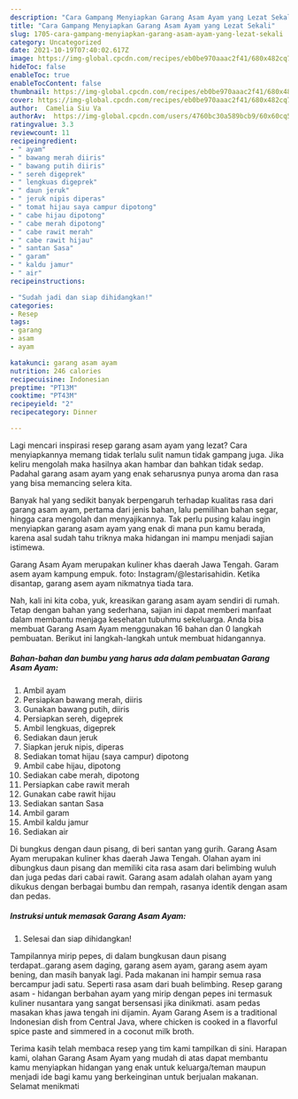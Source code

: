 ```yaml
---
description: "Cara Gampang Menyiapkan Garang Asam Ayam yang Lezat Sekali"
title: "Cara Gampang Menyiapkan Garang Asam Ayam yang Lezat Sekali"
slug: 1705-cara-gampang-menyiapkan-garang-asam-ayam-yang-lezat-sekali
category: Uncategorized
date: 2021-10-19T07:40:02.617Z
image: https://img-global.cpcdn.com/recipes/eb0be970aaac2f41/680x482cq70/garang-asam-ayam-foto-resep-utama.jpg
hideToc: false
enableToc: true
enableTocContent: false
thumbnail: https://img-global.cpcdn.com/recipes/eb0be970aaac2f41/680x482cq70/garang-asam-ayam-foto-resep-utama.jpg
cover: https://img-global.cpcdn.com/recipes/eb0be970aaac2f41/680x482cq70/garang-asam-ayam-foto-resep-utama.jpg
author:  Camelia Siu Va
authorAv:  https://img-global.cpcdn.com/users/4760bc30a589bcb9/60x60cq50/avatar.jpg
ratingvalue: 3.3
reviewcount: 11
recipeingredient:
- " ayam"
- " bawang merah diiris"
- " bawang putih diiris"
- " sereh digeprek"
- " lengkuas digeprek"
- " daun jeruk"
- " jeruk nipis diperas"
- " tomat hijau saya campur dipotong"
- " cabe hijau dipotong"
- " cabe merah dipotong"
- " cabe rawit merah"
- " cabe rawit hijau"
- " santan Sasa"
- " garam"
- " kaldu jamur"
- " air"
recipeinstructions:

- "Sudah jadi dan siap dihidangkan!"
categories:
- Resep
tags:
- garang
- asam
- ayam

katakunci: garang asam ayam 
nutrition: 246 calories
recipecuisine: Indonesian
preptime: "PT13M"
cooktime: "PT43M"
recipeyield: "2"
recipecategory: Dinner

---
```



Lagi mencari inspirasi resep garang asam ayam yang lezat? Cara menyiapkannya memang tidak terlalu sulit namun tidak gampang juga. Jika keliru mengolah maka hasilnya akan hambar dan bahkan tidak sedap. Padahal garang asam ayam yang enak seharusnya punya aroma dan rasa yang bisa memancing selera kita.


Banyak hal yang sedikit banyak berpengaruh terhadap kualitas rasa dari garang asam ayam, pertama dari jenis bahan, lalu pemilihan bahan segar, hingga cara mengolah dan menyajikannya. Tak perlu pusing kalau ingin menyiapkan garang asam ayam yang enak di mana pun kamu berada, karena asal sudah tahu triknya maka hidangan ini mampu menjadi sajian istimewa.

Garang Asam Ayam merupakan kuliner khas daerah Jawa Tengah. Garam asem ayam kampung empuk. foto: Instagram/@lestarisahidin. Ketika disantap, garang asem ayam nikmatnya tiada tara.


Nah, kali ini kita coba, yuk, kreasikan garang asam ayam sendiri di rumah. Tetap dengan bahan yang sederhana, sajian ini dapat memberi manfaat dalam membantu menjaga kesehatan tubuhmu sekeluarga. Anda bisa membuat Garang Asam Ayam menggunakan 16 bahan dan 0 langkah pembuatan. Berikut ini langkah-langkah untuk membuat hidangannya.

<!--inarticleads1-->

##### Bahan-bahan dan bumbu yang harus ada dalam pembuatan Garang Asam Ayam:

1. Ambil  ayam
1. Persiapkan  bawang merah, diiris
1. Gunakan  bawang putih, diiris
1. Persiapkan  sereh, digeprek
1. Ambil  lengkuas, digeprek
1. Sediakan  daun jeruk
1. Siapkan  jeruk nipis, diperas
1. Sediakan  tomat hijau (saya campur) dipotong
1. Ambil  cabe hijau, dipotong
1. Sediakan  cabe merah, dipotong
1. Persiapkan  cabe rawit merah
1. Gunakan  cabe rawit hijau
1. Sediakan  santan Sasa
1. Ambil  garam
1. Ambil  kaldu jamur
1. Sediakan  air


Di bungkus dengan daun pisang, di beri santan yang gurih. Garang Asam Ayam merupakan kuliner khas daerah Jawa Tengah. Olahan ayam ini dibungkus daun pisang dan memiliki cita rasa asam dari belimbing wuluh dan juga pedas dari cabai rawit. Garang asam adalah olahan ayam yang dikukus dengan berbagai bumbu dan rempah, rasanya identik dengan asam dan pedas. 

<!--inarticleads2-->

##### Instruksi untuk memasak Garang Asam Ayam:


1. Selesai dan siap dihidangkan!

Tampilannya mirip pepes, di dalam bungkusan daun pisang terdapat..garang asem daging, garang asem ayam, garang asem ayam bening, dan masih banyak lagi. Pada makanan ini hampir semua rasa bercampur jadi satu. Seperti rasa asam dari buah belimbing. Resep garang asam - hidangan berbahan ayam yang mirip dengan pepes ini termasuk kuliner nusantara yang sangat bersensasi jika dinikmati. asam pedas masakan khas jawa tengah ini dijamin. Ayam Garang Asem is a traditional Indonesian dish from Central Java, where chicken is cooked in a flavorful spice paste and simmered in a coconut milk broth. 

Terima kasih telah membaca resep yang tim kami tampilkan di sini. Harapan kami, olahan Garang Asam Ayam yang mudah di atas dapat membantu kamu menyiapkan hidangan yang enak untuk keluarga/teman maupun menjadi ide bagi kamu yang berkeinginan untuk berjualan makanan. Selamat menikmati
